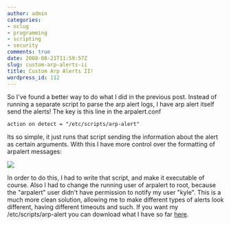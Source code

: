 ```yaml
---
author: admin
categories:
- nclug
- programming
- scripting
- security
comments: true
date: 2008-08-21T11:59:57Z
slug: custom-arp-alerts-ii
title: Custom Arp Alerts II!
wordpress_id: 112
---
```


So I've found a better way to do what I did in the previous post. Instead of running a separate script to parse the arp alert logs, I have arp alert itself send the alerts! The key is this line in the arpalert.conf

    action on detect = "/etc/scripts/arp-alert"

Its so simple, it just runs that script sending the information about the alert as certain arguments. With this I have more control over the formatting of arpalert messages:

[![](/uploads/screenshot2.png)](/uploads/screenshot2.png)

In order to do this, I had to write that script, and make it executable of course. Also I had to change the running user of arpalert to root, because the "arpalert" user didn't have permission to notify my user "kyle". This is a much more clean solution, allowing me to make different types of alerts look different, having different timeouts and such. If you want my /etc/scripts/arp-alert you can download what I have so far [here](/other/arp-alert).
